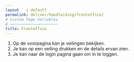 ```yaml
---
layout   : default
permalink: deliver/handleiding/frontoffice/
# Custom Page Variables
# ─────────────────────
title: Frontoffice
---
```


1. Op de voorpagina kan je veilingen bekijken.
2. Je kan op een veiling drukken en de details ervan zien.
3. Je kan naar de login pagina gaan om in te loggen. 